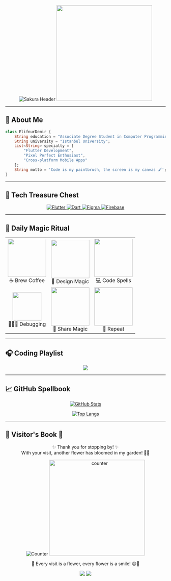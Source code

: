 
<div align="center">
  
<!-- Sakura Animated Banner -->
<img src="https://readme-typing-svg.demolab.com?font=Pixelify+Sans&size=30&duration=3000&pause=500&color=FFB3E6&center=true&vCenter=true&width=800&height=100&lines=%F0%9F%8C%B8%E2%9C%A8%F0%9F%92%AB+Hello%2C+I%27m+Elifnur%21;%F0%9F%93%9A+Computer+Programming+Student+%40+Istanbul+Uni;%F0%9F%8E%80+Pixel+Magic+in+UI%2FUX&repeat=true" alt="Sakura Header">

<img src="https://i.pinimg.com/originals/fe/b6/b6/feb6b68d5ffc34b5f5f03f72b035f04e.gif" width="300">

</div>

---

## 🌸 About Me



```dart
class ElifnurDemir {
    String education = "Associate Degree Student in Computer Programming";
    String university = "Istanbul University";
    List<String> specialty = [
        "Flutter Development", 
        "Pixel Perfect Enthusiast",
        "Cross-platform Mobile Apps"
    ];
    String motto = 'Code is my paintbrush, the screen is my canvas 🖌️';
}
```

---

## 🌸 Tech Treasure Chest

<div align="center">

<!-- Interactive Skill Cards -->
<a href="https://flutter.dev" target="_blank">
  <img src="https://img.shields.io/badge/Flutter-FF69B4?style=for-the-badge&logo=flutter&logoColor=white&labelColor=FFB3E6" alt="Flutter">
</a>

<a href="https://dart.dev" target="_blank">
  <img src="https://img.shields.io/badge/Dart-00B4D8?style=for-the-badge&logo=dart&logoColor=white&labelColor=89CFF0" alt="Dart">
</a>

<a href="https://figma.com" target="_blank">
  <img src="https://img.shields.io/badge/Figma-FF9FED?style=for-the-badge&logo=figma&logoColor=white&labelColor=FFD1DC" alt="Figma">
</a>

<a href="https://firebase.google.com" target="_blank">
  <img src="https://img.shields.io/badge/Firebase-FFD700?style=for-the-badge&logo=firebase&logoColor=black&labelColor=FFFACD" alt="Firebase">
</a>

</div>

---
## 🎀 Daily Magic Ritual

<div align="center">

<table>
  <tr>
    <td align="center">
      <img src="https://media.giphy.com/media/d98eGMM9rZ3Y0ZvCqP/giphy.gif" width="120">
      <br>
      ☕ Brew Coffee
    </td>
    <td align="center">
      <img src="https://media4.giphy.com/media/v1.Y2lkPTc5MGI3NjExOWF2dXNvbHJ5ZGE3M2lqMGs5d3lqYTQzcXlnY2Y0YjJjcHM5M2dmOCZlcD12MV9pbnRlcm5hbF9naWZfYnlfaWQmY3Q9Zw/povenlBAIz14s/giphy.gif" width="120">
      <br>
      🎨 Design Magic
    </td>
    <td align="center">
           <img src="https://i.pinimg.com/originals/69/d2/8c/69d28cb69a870c8ebee0149f7d9fd7a5.gif" width="120">
      <br>
      💻 Code Spells
    </td>
  </tr>
  <tr>
    <td align="center">
           <img src="https://media0.giphy.com/media/Vcdbi5o470i9FACaZO/giphy.gif" width="90">
      <br>
      🕵🏻‍♀️ Debugging
    </td>
    <td align="center">
            <img src="https://media.giphy.com/media/U3qYN8S0j3bpK/giphy.gif" width="120" height='120'>
      <br>
      🎉 Share Magic
    </td>
    <td align="center">
      <img src="https://media.giphy.com/media/s8UHGqq9xqJmwZZtHn/giphy.gif" width="120">
      <br>
      🔁 Repeat
    </td>
  </tr>
</table>

</div>


---

## 🎧 Coding Playlist

<div align="center">

<a href="https://www.youtube.com/playlist?list=PLa7YQEMur3p9jTfPJudeXSRYqsKF2TMEL">
  <img src="https://img.shields.io/badge/-%F0%9F%8E%A7%20Listen%20While%20Coding-FF69B4?style=for-the-badge&logo=youtube&logoColor=white">
</a>

</div>

---

## 📈 GitHub Spellbook

<div align="center">

[![GitHub Stats](https://github-readme-stats.vercel.app/api?username=elifnurdemir&show_icons=true&theme=radical&bg_color=FFB3E6,FF69B4,FFD700&title_color=fff&icon_color=fff&border_color=ffffff)](https://github.com/elifnurdemir)

[![Top Langs](https://github-readme-stats.vercel.app/api/top-langs/?username=elifnurdemir&layout=compact&theme=radical&bg_color=FFD1DC,FFB3E6,89CFF0&title_color=ff69b4&border_color=ffffff)](https://github.com/elifnurdemir)

</div>

---

## 🌸 Visitor's Book 🌸

<div align="center">

✨ Thank you for stopping by! ✨  
With your visit, another flower has bloomed in my garden! 🌷💕

<!-- Sakura Blossom Counter --><!-- SVG Flower Counter (Özel Tasarım) -->
<img src="https://svg-banners.vercel.app/api?type=glitch&text1=🌸%20Blooms%20🌸&width=800&height=200" alt="Counter">
<img src="https://count.getloli.com/get/@elifnurdemir?theme=gelbooru" alt="counter" width="300">

🌿 Every visit is a flower, every flower is a smile! 😊🌼  

</div>

<p align="center">
  <img src="https://img.shields.io/badge/%F0%9F%8C%B8_Flowers_Blossomed-ffadc6?style=for-the-badge&logoColor=ff69b4&logo=spring">
  <img src="https://img.shields.io/badge/%E2%98%80%EF%B8%8F_Stay_Sunshine!-c2a2ff?style=for-the-badge&logo=heart">
</p>
